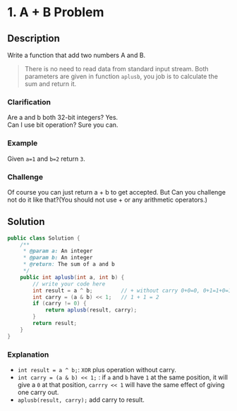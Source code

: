 # 1. A + B Problem

## Description
Write a function that add two numbers A and B.

> There is no need to read data from standard input stream. Both parameters are given in function `aplusb`, you job is to calculate the sum and return it.
 
### Clarification
Are a and b both 32-bit integers? Yes.  
Can I use bit operation? Sure you can.

### Example
Given `a=1` and `b=2` return `3`.

### Challenge
Of course you can just return a + b to get accepted. But Can you challenge not do it like that?(You should not use + or any arithmetic operators.)


## Solution

```java
public class Solution {
    /**
     * @param a: An integer
     * @param b: An integer
     * @return: The sum of a and b 
     */
    public int aplusb(int a, int b) {
        // write your code here
        int result = a ^ b;         // + without carry 0+0=0, 0+1=1+0=1, 1+1=0
        int carry = (a & b) << 1;   // 1 + 1 = 2
        if (carry != 0) {
            return aplusb(result, carry);
        }
        return result;
    }
}
```

### Explanation


- `int result = a ^ b;`: `XOR` plus operation without carry.
- `int carry = (a & b) << 1;` : if `a` and `b` have `1` at the same position, it will give a `0` at that position, `carrry << 1` will have the same effect of giving one carry out.
- `aplusb(result, carry);` add carry to result.